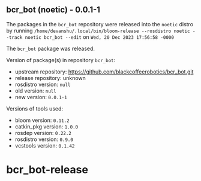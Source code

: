 ## bcr_bot (noetic) - 0.0.1-1

The packages in the `bcr_bot` repository were released into the `noetic` distro by running `/home/devanshu/.local/bin/bloom-release --rosdistro noetic --track noetic bcr_bot --edit` on `Wed, 20 Dec 2023 17:56:58 -0000`

The `bcr_bot` package was released.

Version of package(s) in repository `bcr_bot`:

- upstream repository: https://github.com/blackcoffeerobotics/bcr_bot.git
- release repository: unknown
- rosdistro version: `null`
- old version: `null`
- new version: `0.0.1-1`

Versions of tools used:

- bloom version: `0.11.2`
- catkin_pkg version: `1.0.0`
- rosdep version: `0.22.2`
- rosdistro version: `0.9.0`
- vcstools version: `0.1.42`


# bcr_bot-release